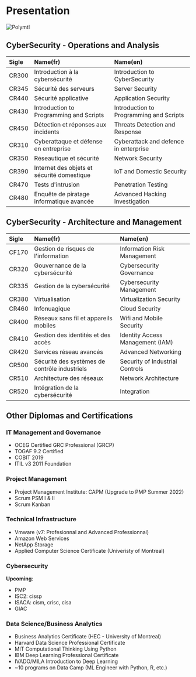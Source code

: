 # Presentation
![Polymtl](https://www.canadianconsultingengineer.com/wp-content/uploads/2020/12/polytechnique_genie_gauche_eng_cmyk-copy.jpg)


## CyberSecurity - Operations and Analysis

| Sigle | Name(fr)                                   | Name(en)                                     |
|:----- |:------------------------------------------ | :------------------------------------------- |
| CR300 | Introduction à la cybersécurité            | Introduction to CyberSecurity                |
| CR345 | Sécurité des serveurs                      | Server Security                              |
| CR440 | Sécurité applicative                       | Application Security                         |
| CR430 | Introduction to Programming and Scripts    | Introduction to Programming and Scripts      |
| CR450 | Détection et réponses aux incidents        | Threats Detection and Response               |
| CR310 | Cyberattaque et défense en entreprise      | Cyberattack and defence in enterprise        |
| CR350 | Réseautique et sécurité                    | Network Security                             |
| CR390 | Internet des objets et sécurité domestique | IoT and Domestic Security                    |
| CR470 | Tests d'intrusion                          | Penetration Testing                          |
| CR480 | Enquête de piratage informatique avancée   | Advanced Hacking Investigation               |

## CyberSecurity - Architecture and Management
| Sigle | Name(fr)                                      | Name(en)                                     |
|:----- |:--------------------------------------------- | :------------------------------------------- |
| CF170 | Gestion de risques de l'information           | Information Risk Management |
| CR320 | Gouvernance de la cybersécurité               | Cybersecurity Governance |
| CR335 | Gestion de la cybersécurité                   | Cybersecurity Management |
| CR380 | Virtualisation                                | Virtualization Security |
| CR460 | Infonuagique                                  | Cloud Security |
| CR400 | Réseaux sans fil et appareils mobiles         | Wifi and Mobile Security |
| CR410 | Gestion des identités et des accès            | Identity Access Management (IAM) |
| CR420 | Services réseau avancés                       | Advanced Networking |
| CR500 | Sécurité des systèmes de contrôle industriels | Security of Industrial Controls |
| CR510 | Architecture des réseaux                      | Network Architecture |
| CR520 | Intégration de la cybersécurité               | Integration |

## Other Diplomas and Certifications

### IT Management and Governance
- OCEG Certified GRC Professional (GRCP)
- TOGAF 9.2 Certified
- COBIT 2019
- ITIL v3 2011 Foundation

### Project Management
- Project Management Institute: CAPM (Upgrade to PMP Summer 2022)
- Scrum PSM I & II
- Scrum Kanban

### Technical Infrastructure
- Vmware (v7: Profesionnal and Advanced Professionnal)
- Amazon Web Services
- NetApp Storage
- Applied Computer Science Certificate (Univeristy of Montreal)

### Cybersecurity 
**Upcoming**:
- PMP
- ISC2: cissp
- ISACA: cism, crisc, cisa
- GIAC

### Data Science/Business Analytics
- Business Analytics Certificate (HEC - University of Montreal)
- Harvard Data Science Professional Certificate
- MIT Computational Thinking Using Python
- IBM Deep Learning Professional Certificate
- IVADO/MILA Introduction to Deep Learning
- ~10 programs on Data Camp (ML Engineer with Python, R, etc.)
